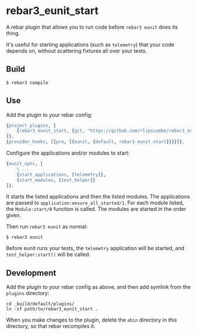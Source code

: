 # rebar3_eunit_start

A rebar plugin that allows you to run code before `rebar3 eunit` does its thing.

It's useful for starting applications (such as `telemetry`) that your code depends on, without scattering fixtures all
over your tests.

## Build

    $ rebar3 compile

## Use

Add the plugin to your rebar config:

```erlang
{project_plugins, [
    {rebar3_eunit_start, {git, "https://github.com/rlipscombe/rebar3_eunit_start.git", {tag, "0.1.0"}}}
]}.
{provider_hooks, [{pre, [{eunit, {default, rebar3_eunit_start}}]}]}.
```

Configure the applications and/or modules to start:

```erlang
{eunit_opts, [
    % ...
    {start_applications, [telemetry]},
    {start_modules, [test_helper]}
]}.
```

It starts the listed applications and then the listed modules. The applications are passed to
`application:ensure_all_started/1`. For each module listed, the `Module:start/0` function is called. The modules
are started in the order given.

Then run `rebar3 eunit` as normal:

    $ rebar3 eunit

Before eunit runs your tests, the `telemetry` application will be started, and `test_helper:start()` will be called.

## Development

Add the plugin to your rebar config as above, and then add symlink from the `plugins` directory:

```
cd _build/default/plugins/
ln -sf path/to/rebar3_eunit_start .
```

When you make changes to the plugin, delete the `ebin` directory in _this_ directory, so that rebar recompiles it.
